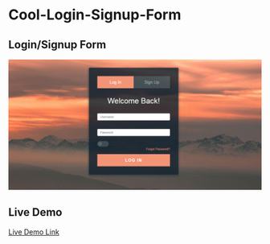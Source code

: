 # Cool-Login-Signup-Form
## Login/Signup Form

![alt text](https://github.com/Vitali-Vitali/Cool-Login-Signup-Form/blob/master/loginForm.PNG?raw=true)

## Live Demo
[Live Demo Link](https://codepen.io/vitali-vitali/full/VwZxBgo)
